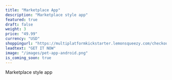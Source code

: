 ```yaml
---
title: "Marketplace App"
description: "Marketplace style app"
featured: true
draft: false
weight: 3
price: "49.99"
currency: "USD"
shoppingurl: "https://multiplatformkickstarter.lemonsqueezy.com/checkout/buy/e079be3b-613d-4f2a-a117-197f12c98586"
leadtext: "GET IT NOW"
image: "/images/pet-app-android.png"
is_coming_soon: true
---
```


Marketplace style app
